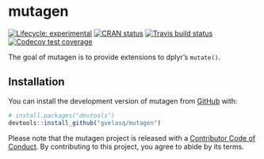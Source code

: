 
<!-- README.md is generated from README.Rmd. Please edit that file -->

# mutagen

<!-- badges: start -->

[![Lifecycle:
experimental](https://img.shields.io/badge/lifecycle-experimental-orange.svg)](https://www.tidyverse.org/lifecycle/#experimental)
[![CRAN
status](https://www.r-pkg.org/badges/version/mutagen)](https://CRAN.R-project.org/package=mutagen)
[![Travis build
status](https://travis-ci.org/gvelasq/mutagen.svg?branch=master)](https://travis-ci.org/gvelasq/mutagen)
[![Codecov test
coverage](https://codecov.io/gh/gvelasq/mutagen/branch/master/graph/badge.svg)](https://codecov.io/gh/gvelasq/mutagen?branch=master)
<!-- badges: end -->

The goal of mutagen is to provide extensions to dplyr’s `mutate()`.

## Installation

You can install the development version of mutagen from
[GitHub](https://github.com) with:

``` r
# install.packages("devtools")
devtools::install_github("gvelasq/mutagen")
```

Please note that the mutagen project is released with a [Contributor
Code of Conduct](.github/CODE_OF_CONDUCT.md). By contributing to this
project, you agree to abide by its terms.
